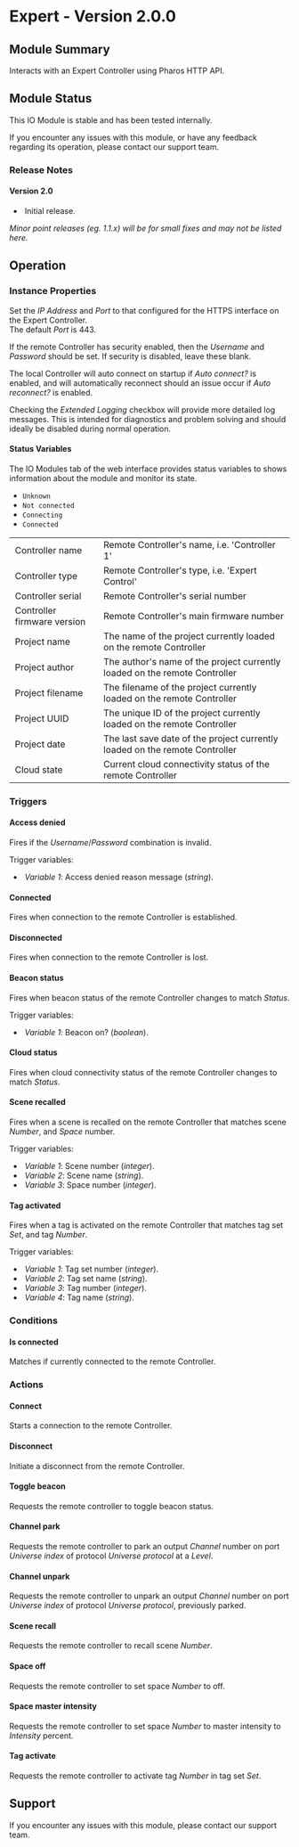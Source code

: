 # Expert - Version 2.0.0

[//]: # (THIS IS WHAT A COMMENT LOOKS LIKE)

[//]: # (Properties should be surrounded by eg. *Property Name*)
[//]: # (Values and options should be surrounded by eg. <code>Value</code>)

## Module Summary

Interacts with an Expert Controller using Pharos HTTP API.

[//]: # (Brief description of the module; usually the same as the description in the package)

## Module Status

[//]: # (UNCOMMENT AND DELETE AS APPROPRIATE)
[//]: # (**Note:** Please be aware that this is a beta version of this IO Module which has not yet been fully tested. We recommend testing before use.)
This IO Module is stable and has been tested internally.

[//]: # (Always required)
If you encounter any issues with this module, or have any feedback regarding its operation, please contact our support team.

[//]: # (### Module Scope)
[//]: # (If important to mention explain the limitations and things this module cannot perform)

### Release Notes

#### Version 2.0

* &nbsp;Initial release.

[//]: # (Always required)
*Minor point releases (eg. 1.1.x) will be for small fixes and may not be listed here.*

[//]: # (## Requirements)
[//]: # (Mention any pre-requisites needed before setting up the module in terms of hardware, subscriptions, APIs)

[//]: # (## Configuration)
[//]: # (Mention any setup aspects the user should note that are generally done outside the Designer interface)

## Operation

[//]: # (Give operational details linked to using Instance Properties, Triggers, Conditions, Actions, Variables associated with the module's operation)

### Instance Properties

[//]: # (### List instance properties and their function)

Set the *IP Address* and *Port* to that configured for the HTTPS interface on the Expert Controller.\
The default *Port* is 443.

If the remote Controller has security enabled, then the *Username* and *Password* should be set. If security is disabled, leave these blank.

The local Controller will auto connect on startup if *Auto connect?* is enabled, and will automatically reconnect should an issue occur if *Auto reconnect?* is enabled.

Checking the *Extended Logging* checkbox will provide more detailed log messages. This is intended for diagnostics and problem solving and should ideally be disabled during normal operation.

#### Status Variables

The IO Modules tab of the web interface provides status variables to shows information about the module and monitor its state.

<table>
    <style type="text/css">
    td {
        padding: 3 10px;
    }
    </style>
    <tbody>
    <tr class="separator"></tr>
    <tr>
        <td>Controller name</td>
        <td>Remote Controller's name, i.e. 'Controller 1'</td>
    </tr>
    <tr>
        <td>Controller type</td>
        <td>Remote Controller's type, i.e. 'Expert Control'</td>
    </tr>
    <tr>
        <td>Controller serial</td>
        <td>Remote Controller's serial number</td>
    </tr>
    <tr>
        <td>Controller firmware version</td>
        <td>Remote Controller's main firmware number</td>
    </tr>
    <tr>
        <td>Project name</td>
        <td>The name of the project currently loaded on the remote Controller</td>
    </tr>
    <tr>
        <td>Project author</td>
        <td>The author's name of the project currently loaded on the remote Controller</td>
    </tr>
    <tr>
        <td>Project filename</td>
        <td>The filename of the project currently loaded on the remote Controller</td>
    </tr>
    <tr>
        <td>Project UUID</td>
        <td>The unique ID of the project currently loaded on the remote Controller</td>
    </tr>
    <tr>
        <td>Project date</td>
        <td>The last save date of the project currently loaded on the remote Controller</td>
    </tr>
    <tr>
        <td>Cloud state</td>
        <td>Current cloud connectivity status of the remote Controller</td>
            <ul style="margin-top:0px;">
                <li><code>Unknown</code></li>
                <li><code>Not connected</code></li>
                <li><code>Connecting</code></li>
                <li><code>Connected</code></li>
            </ul>
    </tr>
    <tr class="separator"></tr>
    </tbody>
</table>

### Triggers

[//]: # (Start with a verb such as "Fires when..." or "Receives...")

#### Access denied

Fires if the *Username*/*Password* combination is invalid.

Trigger variables:

* &nbsp;*Variable 1*: Access denied reason message (*string*).

#### Connected

Fires when connection to the remote Controller is established.

#### Disconnected

Fires when connection to the remote Controller is lost.

#### Beacon status

Fires when beacon status of the remote Controller changes to match *Status*.

Trigger variables:

* &nbsp;*Variable 1*: Beacon on? (*boolean*).

#### Cloud status

Fires when cloud connectivity status of the remote Controller changes to match *Status*.

#### Scene recalled

Fires when a scene is recalled on the remote Controller that matches scene *Number*, and *Space* number.

Trigger variables:

* &nbsp;*Variable 1*: Scene number (*integer*).
* &nbsp;*Variable 2*: Scene name (*string*).
* &nbsp;*Variable 3*: Space number (*integer*).

#### Tag activated

Fires when a tag is activated on the remote Controller that matches tag set *Set*, and tag *Number*.

Trigger variables:

* &nbsp;*Variable 1*: Tag set number (*integer*).
* &nbsp;*Variable 2*: Tag set name (*string*).
* &nbsp;*Variable 3*: Tag number (*integer*).
* &nbsp;*Variable 4*: Tag name (*string*).

### Conditions

[//]: # (Start with a verb such as "Matches if...")

#### Is connected

Matches if currently connected to the remote Controller.

### Actions

[//]: # (Start with a verb such as "Requests..." or "Starts...")

#### Connect

Starts a connection to the remote Controller.

#### Disconnect

Initiate a disconnect from the remote Controller.

#### Toggle beacon

Requests the remote controller to toggle beacon status.

#### Channel park

Requests the remote controller to park an output *Channel* number on port *Universe index* of protocol *Universe protocol* at a *Level*.

#### Channel unpark

Requests the remote controller to unpark an output *Channel* number on port *Universe index* of protocol *Universe protocol*, previously parked.

#### Scene recall

Requests the remote controller to recall scene *Number*.

#### Space off

Requests the remote controller to set space *Number* to off.

#### Space master intensity

Requests the remote controller to set space *Number* to master intensity to *Intensity* percent.

#### Tag activate

Requests the remote controller to activate tag *Number* in tag set *Set*.

## Support

[//]: # (Always required)
If you encounter any issues with this module, please contact our support team.

[//]: # (### Module Use Example)
[//]: # (If relevant to documentation give examples of module use)

[//]: # (### Further Notes)
[//]: # (Possible location for further notes, may not be used)
